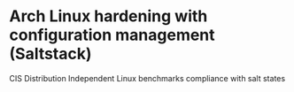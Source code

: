 # Arch Linux hardening with configuration management (Saltstack)
CIS Distribution Independent Linux benchmarks compliance with salt states

